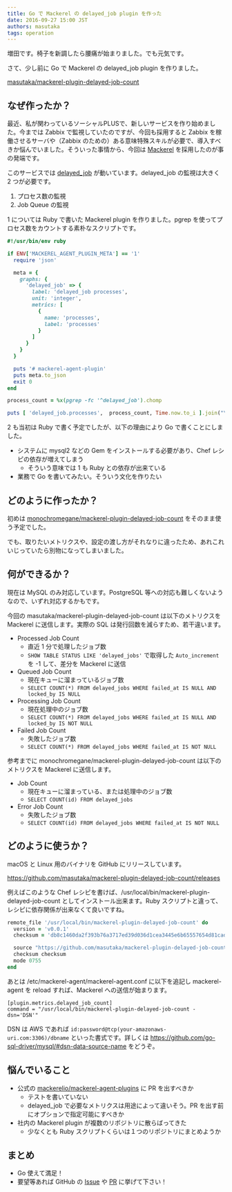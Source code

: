 ```yaml
---
title: Go で Mackerel の delayed_job plugin を作った
date: 2016-09-27 15:00 JST
authors: masutaka
tags: operation
---
```

増田です。椅子を新調したら腰痛が始まりました。でも元気です。

さて、少し前に Go で Mackerel の delayed\_job plugin を作りました。

<!--more-->

<!-- textlint-disable -->
<a class="embedly-card" href="https://github.com/masutaka/mackerel-plugin-delayed-job-count">masutaka/mackerel-plugin-delayed-job-count</a>
<script async src="//cdn.embedly.com/widgets/platform.js" charset="UTF-8"></script>

<!-- textlint-enable -->

## なぜ作ったか？

最近、私が関わっているソーシャルPLUSで、新しいサービスを作り始めました。今までは Zabbix で監視していたのですが、今回も採用すると Zabbix を稼働させるサーバや（Zabbix のための）ある意味特殊スキルが必要で、導入すべきか悩んでいました。そういった事情から、今回は [Mackerel](https://mackerel.io/) を採用したのが事の発端です。

このサービスでは [delayed_job](https://rubygems.org/gems/delayed_job) が動いています。delayed\_job の監視は大きく 2 つが必要です。

1. プロセス数の監視
2. Job Queue の監視

1 については Ruby で書いた Mackerel plugin を作りました。pgrep を使ってプロセス数をカウントする素朴なスクリプトです。

```ruby
#!/usr/bin/env ruby

if ENV['MACKEREL_AGENT_PLUGIN_META'] == '1'
  require 'json'

  meta = {
    graphs: {
      'delayed_job' => {
        label: 'delayed_job processes',
        unit: 'integer',
        metrics: [
          {
            name: 'processes',
            label: 'processes'
          }
        ]
      }
    }
  }

  puts '# mackerel-agent-plugin'
  puts meta.to_json
  exit 0
end

process_count = %x(pgrep -fc '^delayed_job').chomp

puts [ 'delayed_job.processes',  process_count, Time.now.to_i ].join("\t")
```

2 も当初は Ruby で書く予定でしたが、以下の理由により Go で書くことにしました。

* システムに mysql2 などの Gem をインストールする必要があり、Chef レシピの依存が増えてしまう
    * そういう意味では 1 も Ruby との依存が出来ている
* 業務で Go を書いてみたい。そういう文化を作りたい

## どのように作ったか？

初めは [monochromegane/mackerel-plugin-delayed-job-count](https://github.com/monochromegane/mackerel-plugin-delayed-job-count) をそのまま使う予定でした。

でも、取りたいメトリクスや、設定の渡し方がそれなりに違ったため、あれこれいじっていたら別物になってしまいました。

## 何ができるか？

現在は MySQL のみ対応しています。PostgreSQL 等への対応も難しくないようなので、いずれ対応するかもです。

今回の masutaka/mackerel-plugin-delayed-job-count は以下のメトリクスを Mackerel に送信します。実際の SQL は発行回数を減らすため、若干違います。

* Processed Job Count
    * 直近 1 分で処理したジョブ数
    * `SHOW TABLE STATUS LIKE 'delayed_jobs'` で取得した `Auto_increment` を -1 して、差分を Mackerel に送信
* Queued Job Count
    * 現在キューに溜まっているジョブ数
    * `SELECT COUNT(*) FROM delayed_jobs WHERE failed_at IS NULL AND locked_by IS NULL`
* Processing Job Count
    * 現在処理中のジョブ数
    * `SELECT COUNT(*) FROM delayed_jobs WHERE failed_at IS NULL AND locked_by IS NOT NULL`
* Failed Job Count
    * 失敗したジョブ数
    * `SELECT COUNT(*) FROM delayed_jobs WHERE failed_at IS NOT NULL`

参考までに monochromegane/mackerel-plugin-delayed-job-count は以下のメトリクスを Mackerel に送信します。

* Job Count
    * 現在キューに溜まっている、または処理中のジョブ数
    * `SELECT COUNT(id) FROM delayed_jobs`
* Error Job Count
    * 失敗したジョブ数
    * `SELECT COUNT(id) FROM delayed_jobs WHERE failed_at IS NOT NULL`

## どのように使うか？

macOS と Linux 用のバイナリを GitHub にリリースしています。

https://github.com/masutaka/mackerel-plugin-delayed-job-count/releases

例えばこのような Chef レシピを書けば、/usr/local/bin/mackerel-plugin-delayed-job-count としてインストール出来ます。Ruby スクリプトと違って、レシピに依存関係が出来なくて良いですね。

```ruby
remote_file '/usr/local/bin/mackerel-plugin-delayed-job-count' do
  version = 'v0.0.1'
  checksum = 'db8c1460da2f393b76a3717ed39d036d1cea3445e6b65557654d81cad217ffc1'

  source "https://github.com/masutaka/mackerel-plugin-delayed-job-count/releases/download/#{version}/mackerel-plugin-delayed-job-count_linux_amd64"
  checksum checksum
  mode 0755
end
```

あとは /etc/mackerel-agent/mackerel-agent.conf に以下を追記し mackerel-agent を reload すれば、Mackerel への送信が始まります。

```
[plugin.metrics.delayed_job_count]
command = "/usr/local/bin/mackerel-plugin-delayed-job-count -dsn='DSN'"
```

DSN は AWS であれば `id:password@tcp(your-amazonaws-uri.com:3306)/dbname` といった書式です。詳しくは https://github.com/go-sql-driver/mysql/#dsn-data-source-name をどうぞ。


## 悩んでいること

* 公式の [mackerelio/mackerel-agent-plugins](https://github.com/mackerelio/mackerel-agent-plugins) に PR を出すべきか
    * テストを書いていない
    * delayed\_job で必要なメトリクスは用途によって違いそう。PR を出す前にオプションで指定可能にすべきか
* 社内の Mackerel plugin が複数のリポジトリに散らばってきた
    * 少なくとも Ruby スクリプトくらいは１つのリポジトリにまとめようか

## まとめ

* Go 使えて満足！
* 要望等あれば GitHub の [Issue](https://github.com/masutaka/mackerel-plugin-delayed-job-count/issues) や [PR](https://github.com/masutaka/mackerel-plugin-delayed-job-count/pulls) に挙げて下さい！
